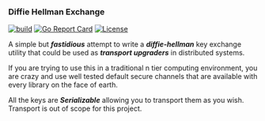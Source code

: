 ### Diffie Hellman Exchange

[![build](https://github.com/SangameswaranRS/diffie-hellman-exchange/actions/workflows/go.yml/badge.svg)](https://github.com/SangameswaranRS/diffie-hellman-exchange/actions)
[![Go Report Card](https://goreportcard.com/badge/github.com/SangameswaranRS/diffie-hellman-exchange)](https://goreportcard.com/report/github.com/SangameswaranRS/diffie-hellman-exchange)
[![License](https://img.shields.io/badge/License-Apache%202.0-blue.svg)](https://opensource.org/licenses/Apache-2.0)


A simple but ***fastidious*** attempt to write a ***diffie-hellman*** key exchange
utility that could be used as ***transport upgraders*** in distributed systems.

If you are trying to use this in a traditional n tier computing environment, you are
crazy and use well tested default secure channels that are available with every library on the face
of earth.

All the keys are ***Serializable*** allowing you to transport them as you wish.
Transport is out of scope for this project.